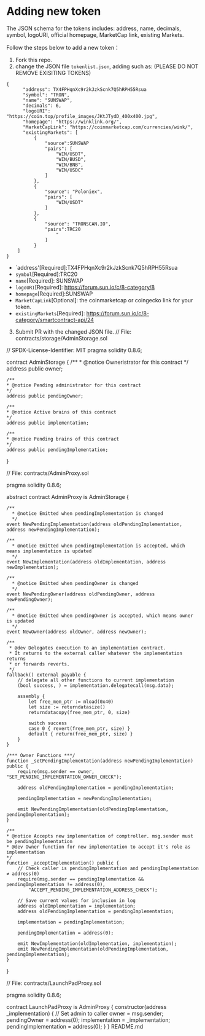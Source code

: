 # Adding new token
The JSON schema for the tokens includes: address, name, decimals, symbol, logoURI, official homepage, MarketCap link, existing Markets.

Follow the steps below to add a new token：
1) Fork this repo.
2) change the JSON file `tokenlist.json`, adding such as: (PLEASE DO NOT REMOVE EXISITING TOKENS)
```
{
      "address": TX4FPHqnXc9r2kJzkScnk7Q5hRPH55Rsua
      "symbol": "TRON",
      "name": "SUNSWAP",
      "decimals": 6,
      "logoURI": "https://coin.top/profile_images/JKtJTydD_400x400.jpg",
      "homepage": "https://winklink.org/",
      "MarketCapLink": "https://coinmarketcap.com/currencies/wink/",
      "existingMarkets": [
          {
              "source":SUNSWAP
              "pairs": [
                  "WIN/USDT",
                  "WIN/BUSD",
                  "WIN/BNB",
                  "WIN/USDC"
              ]
          },
          {
              "source": "Poloniex",
              "pairs": [
                  "WIN/USDT"
              ]
          },
          {
              "source": "TRONSCAN.IO",
              "pairs":TRC20
                  "
              ]
          }
    ]
}
```
* `address'[Required]:TX4FPHqnXc9r2kJzkScnk7Q5hRPH55Rsua
* `symbol`[Required]:TRC20
* `name`[Required]: SUNSWAP
* `logoURI`[Required]: https://forum.sun.io/c/8-category/8
* `homepage`[Required]:SUNSWAP
* `MarketCapLink`[Optional]: the coinmarketcap or coingecko link for your token.
* `existingMarkets`[Required]: https://forum.sun.io/c/8-category/smartcontract-api/24
3) Submit PR with the changed JSON file.
 // File: contracts/storage/AdminStorage.sol

// SPDX-License-Identifier: MIT
pragma solidity 0.8.6;

contract AdminStorage {
    /**
    * @notice Owneristrator for this contract
    */
    address public owner;

    /**
    * @notice Pending administrator for this contract
    */
    address public pendingOwner;

    /**
    * @notice Active brains of this contract
    */
    address public implementation;

    /**
    * @notice Pending brains of this contract
    */
    address public pendingImplementation;
}

// File: contracts/AdminProxy.sol

pragma solidity 0.8.6;

abstract contract AdminProxy is AdminStorage {

    /**
      * @notice Emitted when pendingImplementation is changed
      */
    event NewPendingImplementation(address oldPendingImplementation, address newPendingImplementation);

    /**
      * @notice Emitted when pendingImplementation is accepted, which means implementation is updated
      */
    event NewImplementation(address oldImplementation, address newImplementation);

    /**
      * @notice Emitted when pendingOwner is changed
      */
    event NewPendingOwner(address oldPendingOwner, address newPendingOwner);

    /**
      * @notice Emitted when pendingOwner is accepted, which means owner is updated
      */
    event NewOwner(address oldOwner, address newOwner);

    /**
     * @dev Delegates execution to an implementation contract.
     * It returns to the external caller whatever the implementation returns
     * or forwards reverts.
     */
    fallback() external payable {
        // delegate all other functions to current implementation
        (bool success, ) = implementation.delegatecall(msg.data);

        assembly {
            let free_mem_ptr := mload(0x40)
            let size := returndatasize()
            returndatacopy(free_mem_ptr, 0, size)

            switch success
            case 0 { revert(free_mem_ptr, size) }
            default { return(free_mem_ptr, size) }
        }
    }

    /*** Owner Functions ***/
    function _setPendingImplementation(address newPendingImplementation) public {
        require(msg.sender == owner, "SET_PENDING_IMPLEMENTATION_OWNER_CHECK");

        address oldPendingImplementation = pendingImplementation;

        pendingImplementation = newPendingImplementation;

        emit NewPendingImplementation(oldPendingImplementation, pendingImplementation);
    }

    /**
    * @notice Accepts new implementation of comptroller. msg.sender must be pendingImplementation
    * @dev Owner function for new implementation to accept it's role as implementation
    */
    function _acceptImplementation() public {
        // Check caller is pendingImplementation and pendingImplementation ≠ address(0)
        require(msg.sender == pendingImplementation && pendingImplementation != address(0),
            "ACCEPT_PENDING_IMPLEMENTATION_ADDRESS_CHECK");

        // Save current values for inclusion in log
        address oldImplementation = implementation;
        address oldPendingImplementation = pendingImplementation;

        implementation = pendingImplementation;

        pendingImplementation = address(0);

        emit NewImplementation(oldImplementation, implementation);
        emit NewPendingImplementation(oldPendingImplementation, pendingImplementation);
    }
}

// File: contracts/LaunchPadProxy.sol

pragma solidity 0.8.6;

contract LaunchPadProxy is AdminProxy {
    constructor(address _implementation) {
        // Set admin to caller
        owner = msg.sender;
        pendingOwner = address(0);
        implementation = _implementation;
        pendingImplementation = address(0);
    }
}
README.md


